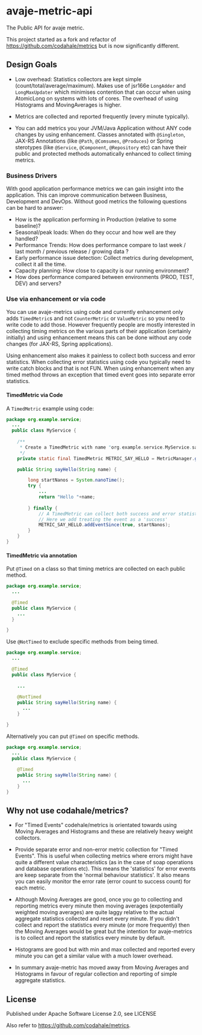 # avaje-metric-api

The Public API for avaje metric.

This project started as a fork and refactor of https://github.com/codahale/metrics but is now significantly different.

## Design Goals

- Low overhead: Statistics collectors are kept simple (count/total/average/maximum). Makes use of jsr166e `LongAdder` and `LongMaxUpdater` which minimises contention that can occur when using AtomicLong on systems with lots of cores. The overhead of using Histograms and MovingAverages is higher.

- Metrics are collected and reported frequently (every minute typically). 

- You can add metrics you your JVM/Java Application without ANY code changes by using enhancement. Classes annotated with `@Singleton`, JAX-RS Annotations (like `@Path`, `@Comsumes`, `@Produces`) or Spring sterotypes (like `@Service`, `@Component`, `@Repository` etc) can have their public and protected methods automatically enhanced to collect timing metrics.


### Business Drivers

With good application performance metrics we can gain insight into the application. This can improve
communication between Business, Development and DevOps. Without good metrics the following questions 
can be hard to answer:

- How is the application performing in Production (relative to some baseline)?
- Seasonal/peak loads: When do they occur and how well are they handled?
- Performance Trends: How does performance compare to last week / last month / previous release / growing data ?
- Early performance issue detection: Collect metrics during development, collect it all the time.
- Capacity planning: How close to capacity is our running environment?
- How does performance compared between environments (PROD, TEST, DEV) and servers?
 

### Use via enhancement or via code

You can use avaje-metrics using code and currently enhancement only adds `TimedMetric`s and not `CounterMetric` or `ValueMetric` so you need to write code to add those. However frequently people are mostly interested in collecting timing metrics on the various parts of their application (certainly initially) and using enhancement means this can be done without any code changes (for JAX-RS, Spring applications).

Using enhancement also makes it painless to collect both success and error statistics. When collecting error statistics using code you typically need to write catch blocks and that is not FUN. When using enhancement when any timed method throws an exception that timed event goes into separate error statistics. 


#### TimedMetric via Code

A `TimedMetric` example using code:


```java
package org.example.service;
  ...
  public class MyService {
  
    /**
     * Create a TimedMetric with name "org.example.service.MyService.sayHello" 
     */
    private static final TimedMetric METRIC_SAY_HELLO = MetricManager.getTimedMetric(MyService.class, "sayHello");

    public String sayHello(String name) {

        long startNanos = System.nanoTime();
        try {
            ...
            return "Hello "+name;
            
        } finally {
            // A TimedMetric can collect both success and error statistics
            // Here we add treating the event as a 'success' 
            METRIC_SAY_HELLO.addEventSince(true, startNanos);
        }
    }
}
```


#### TimedMetric via annotation 

Put `@Timed` on a class so that timing metrics are collected on each public method.


```java
package org.example.service;
  ...

  @Timed
  public class MyService {
    ...
  }

}
```

Use `@NotTimed` to exclude specific methods from being timed.


```java
package org.example.service;
  ...

  @Timed
  public class MyService {
  
    ...
    
    @NotTimed
    public String sayHello(String name) {
      ...
    }

}
```

Alternatively you can put `@Timed` on specific methods.


```java
package org.example.service;
  ...
  public class MyService {
  
    @Timed
    public String sayHello(String name) {
      ...
    }
}
```

## Why not use codahale/metrics?

- For "Timed Events" codehale/metrics is orientated towards using Moving Averages and Histograms and
  these are relatively heavy weight collectors.

- Provide separate error and non-error metric collection for "Timed Events". This is
useful when collecting metrics where errors might have quite a different value characteristics 
(as in the case of soap operations and database operations etc). This means the 'statistics' for
error events are keep separate from the 'normal behaviour statistics'. It also means you can 
easily monitor the error rate (error count to success count) for each metric.

- Although Moving Averages are good, once you go to collecting and reporting metrics every minute then 
moving averages (expotentially weighted moving averages) are quite laggy relative to the actual aggregate 
statistics collected and reset every minute. If you didn't collect and report the statistics every minute 
(or more frequently) then the Moving Averages would be great but the intention for avaje-metrics is to collect
and report the statistics every minute by default. 

- Histograms are good but with min and max collected and reported every minute you can get a
similar value with a much lower overhead.

- In summary avaje-metric has moved away from Moving Averages and Histograms in favour of regular collection
and reporting of simple aggregate statistics.


 

## License

Published under Apache Software License 2.0, see LICENSE

Also refer to https://github.com/codahale/metrics.


